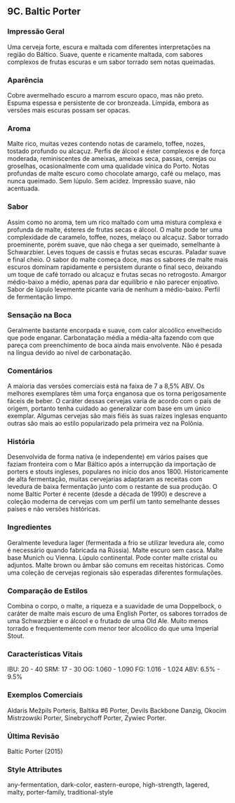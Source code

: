 ## 9C. Baltic Porter

### Impressão Geral

Uma cerveja forte, escura e maltada com diferentes interpretações na região do Báltico. Suave, quente e ricamente maltada, com sabores complexos de frutas escuras e um sabor torrado sem notas queimadas.

### Aparência

Cobre avermelhado escuro a marrom escuro opaco, mas não preto. Espuma espessa e persistente de cor bronzeada. Límpida, embora as versões mais escuras possam ser opacas.

### Aroma

Malte rico, muitas vezes contendo notas de caramelo, toffee, nozes, tostado profundo ou alcaçuz. Perfis de álcool e éster complexos e de força moderada, reminiscentes de ameixas, ameixas seca, passas, cerejas ou groselhas, ocasionalmente com uma qualidade vínica do Porto. Notas profundas de malte escuro como chocolate amargo, café ou melaço, mas nunca queimado. Sem lúpulo. Sem acidez. Impressão suave, não acentuada.

### Sabor

Assim como no aroma, tem um rico maltado com uma mistura complexa e profunda de malte, ésteres de frutas secas e álcool. O malte pode ter uma complexidade de caramelo, toffee, nozes, melaço ou alcaçuz. Sabor torrado proeminente, porém suave, que não chega a ser queimado, semelhante à Schwarzbier. Leves toques de cassis e frutas secas escuras. Paladar suave e final cheio. O sabor do malte começa doce, mas os sabores de malte mais escuros dominam rapidamente e persistem durante o final seco, deixando um toque de café torrado ou alcaçuz e frutas secas no retrogosto. Amargor médio-baixo a médio, apenas para dar equilíbrio e não parecer enjoativo. Sabor de lúpulo levemente picante varia de nenhum a médio-baixo. Perfil de fermentação limpo.

### Sensação na Boca

Geralmente bastante encorpada e suave, com calor alcoólico envelhecido que pode enganar. Carbonatação média a média-alta fazendo com que pareça com preenchimento de boca ainda mais envolvente. Não é pesada na língua devido ao nível de carbonatação.

### Comentários

A maioria das versões comerciais está na faixa de 7 a 8,5% ABV. Os melhores exemplares têm uma força enganosa que os torna perigosamente fáceis de beber. O caráter dessas cervejas varia de acordo com o país de origem, portanto tenha cuidado ao generalizar com base em um único exemplar. Algumas cervejas são mais fiéis às suas raízes inglesas enquanto outras são mais ao estilo popularizado pela primeira vez na Polônia.

### História

Desenvolvida de forma nativa (e independente) em vários países que faziam fronteira com o Mar Báltico após a interrupção da importação de porters e stouts ingleses, populares no início dos anos 1800. Historicamente de alta fermentação, muitas cervejarias adaptaram as receitas com levedura de baixa fermentação junto com o restante de sua produção. O nome Baltic Porter é recente (desde a década de 1990) e descreve a coleção moderna de cervejas com um perfil um tanto semelhante desses países e não versões históricas.

### Ingredientes

Geralmente levedura lager (fermentada a frio se utilizar levedura ale, como é necessário quando fabricada na Rússia). Malte escuro sem casca. Malte base Munich ou Vienna. Lúpulo continental. Pode conter malte cristal ou adjuntos. Malte brown ou âmbar são comuns em receitas históricas. Como uma coleção de cervejas regionais são esperadas diferentes formulações.

### Comparação de Estilos

Combina o corpo, o malte, a riqueza e a suavidade de uma Doppelbock, o caráter de malte mais escuro de uma English Porter, os sabores torrados de uma Schwarzbier e o álcool e o frutado de uma Old Ale. Muito menos torrado e frequentemente com menor teor alcoólico do que uma Imperial Stout.

### Características Vitais

IBU: 20 - 40
SRM: 17 - 30
OG: 1.060 - 1.090
FG: 1.016 - 1.024
ABV: 6.5% - 9.5%

### Exemplos Comerciais

Aldaris Mežpils Porteris, Baltika #6 Porter, Devils Backbone Danzig, Okocim Mistrzowski Porter, Sinebrychoff Porter, Zywiec Porter.

### Última Revisão

Baltic Porter (2015)

### Style Attributes

any-fermentation, dark-color, eastern-europe, high-strength, lagered, malty, porter-family, traditional-style

